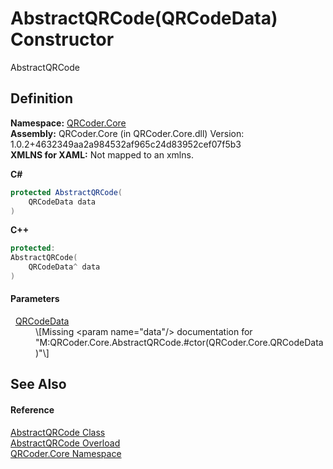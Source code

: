 # AbstractQRCode(QRCodeData) Constructor


AbstractQRCode



## Definition
**Namespace:** <a href="N_QRCoder_Core.md">QRCoder.Core</a>  
**Assembly:** QRCoder.Core (in QRCoder.Core.dll) Version: 1.0.2+4632349aa2a984532af965c24d83952cef07f5b3  
**XMLNS for XAML:** Not mapped to an xmlns.

**C#**
``` C#
protected AbstractQRCode(
	QRCodeData data
)
```
**C++**
``` C++
protected:
AbstractQRCode(
	QRCodeData^ data
)
```



#### Parameters
<dl><dt>  <a href="T_QRCoder_Core_QRCodeData.md">QRCodeData</a></dt><dd>\[Missing &lt;param name="data"/&gt; documentation for "M:QRCoder.Core.AbstractQRCode.#ctor(QRCoder.Core.QRCodeData)"\]</dd></dl>

## See Also


#### Reference
<a href="T_QRCoder_Core_AbstractQRCode.md">AbstractQRCode Class</a>  
<a href="Overload_QRCoder_Core_AbstractQRCode__ctor.md">AbstractQRCode Overload</a>  
<a href="N_QRCoder_Core.md">QRCoder.Core Namespace</a>  
